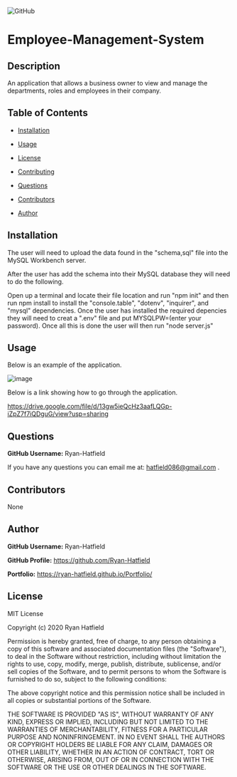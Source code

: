 ![GitHub](https://img.shields.io/github/license/Ryan-Hatfield/Employee-Management-System)
# Employee-Management-System

## Description
An application that allows a business owner to view and manage the departments, roles and employees in their company.
## Table of Contents

* [Installation](#Installation)

* [Usage](#Usage)

* [License](#License)

* [Contributing](#Contributing)

* [Questions](#Questions)

* [Contributors](#Contributors)

* [Author](#Author)

## Installation
The user will need to upload the data found in the "schema,sql" file into the MySQL Workbench server.

After the user has add the schema into their MySQL database they will need to do the following. 

Open up a terminal and locate their file location and run "npm init" and then run npm install to install the "console.table", "dotenv", "inquirer", and "mysql" dependencies. Once the user has installed the required depencies they will need to creat a ".env" file and put MYSQLPW=(enter your password). Once all this is done the user will then run "node server.js"


## Usage


Below is an example of the application.

![image](https://user-images.githubusercontent.com/66077644/96071363-9d651580-0e67-11eb-910f-a1d385d3abcf.png)

Below is a link showing how to go through the application.

https://drive.google.com/file/d/13gw5ieQcHz3aafLQGp-iZpZ7f7iQDguG/view?usp=sharing

## Questions
**GitHub Username:** Ryan-Hatfield

If you have any questions you can email me at: hatfield086@gmail.com .

## Contributors
None

## Author
**GitHub Username:** Ryan-Hatfield

**GitHub Profile:** https://github.com/Ryan-Hatfield

**Portfolio:** https://ryan-hatfield.github.io/Portfolio/
## License
MIT License

Copyright (c) 2020 Ryan Hatfield

Permission is hereby granted, free of charge, to any person obtaining a copy
of this software and associated documentation files (the "Software"), to deal
in the Software without restriction, including without limitation the rights
to use, copy, modify, merge, publish, distribute, sublicense, and/or sell
copies of the Software, and to permit persons to whom the Software is
furnished to do so, subject to the following conditions:

The above copyright notice and this permission notice shall be included in all
copies or substantial portions of the Software.

THE SOFTWARE IS PROVIDED "AS IS", WITHOUT WARRANTY OF ANY KIND, EXPRESS OR
IMPLIED, INCLUDING BUT NOT LIMITED TO THE WARRANTIES OF MERCHANTABILITY,
FITNESS FOR A PARTICULAR PURPOSE AND NONINFRINGEMENT. IN NO EVENT SHALL THE
AUTHORS OR COPYRIGHT HOLDERS BE LIABLE FOR ANY CLAIM, DAMAGES OR OTHER
LIABILITY, WHETHER IN AN ACTION OF CONTRACT, TORT OR OTHERWISE, ARISING FROM,
OUT OF OR IN CONNECTION WITH THE SOFTWARE OR THE USE OR OTHER DEALINGS IN THE
SOFTWARE.

